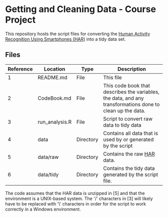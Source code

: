 Getting and Cleaning Data - Course Project
===============================================================================================================================================

This repository hosts the script files for converting the 
[Human Activity Recognition Using Smartphones (HAR)](http://archive.ics.uci.edu/ml/datasets/Human+Activity+Recognition+Using+Smartphones) 
into a tidy data set.

## Files

| Reference | Location            | Type         | Description                                                                                                            |
|-----------|---------------------|--------------|------------------------------------------------------------------------------------------------------------------------|
| 1         | README.md           | File         | This file                                                                                                              |
| 2         | CodeBook.md         | File         | This code book that describes the variables, the data, and any transformations done to clean up the data.              |
| 3         | run\_analysis.R     | File         | Script to convert raw data to tidy data                                                                                |
| 4         | data                | Directory    | Contains all data that is used by or generated by the script                                                           |
| 5         | data/raw            | Directory    | Contains the raw [HAR](https://d396qusza40orc.cloudfront.net/getdata%2Fprojectfiles%2FUCI%20HAR%20Dataset.zip) data.   |
| 6         | data/tidy           | Directory    | Contains the tidy data generated by the script file.                                                                   |


The code assumes that the HAR data is unzipped in [5] and that the environment is a UNIX-based system. The '/' characters in [3] will likely have to be
replaced with '\\' characters in order for the script to work correctly in a Windows environment. 
